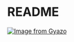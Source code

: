 # README
[![Image from Gyazo](https://i.gyazo.com/080e4e0ab0a0e7956267f757a4b84949.png)](https://gyazo.com/080e4e0ab0a0e7956267f757a4b84949)
